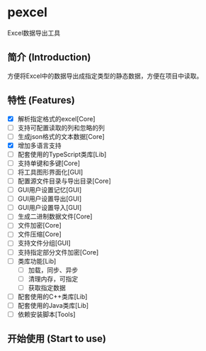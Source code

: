 
# pexcel
Excel数据导出工具

## 简介 (Introduction)
方便将Excel中的数据导出成指定类型的静态数据，方便在项目中读取。

## 特性 (Features)
- [x] 解析指定格式的excel[Core]
- [ ] 支持可配置读取的列和忽略的列
- [ ] 生成json格式的文本数据[Core]
- [x] 增加多语言支持
- [ ] 配套使用的TypeScript类库[Lib]
- [ ] 支持单键和多键[Core]
- [ ] 将工具图形界面化[GUI]
- [ ] 配置源文件目录与导出目录[Core]
- [ ] GUI用户设置记忆[GUI]
- [ ] GUI用户设置导出[GUI]
- [ ] GUI用户设置导入[GUI]
- [ ] 生成二进制数据文件[Core]
- [ ] 文件加密[Core]
- [ ] 文件压缩[Core]
- [ ] 支持文件分组[GUI]
- [ ] 支持指定部分文件加密[Core]
- [ ] 类库功能[Lib]
    - [ ] 加载，同步、异步
    - [ ] 清理内存，可指定
    - [ ] 获取指定数据
- [ ] 配套使用的C++类库[Lib]
- [ ] 配套使用的Java类库[Lib]
- [ ] 依赖安装脚本[Tools]

## 开始使用 (Start to use)